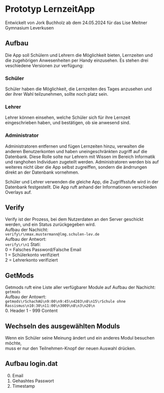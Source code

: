 # Prototyp LernzeitApp
Entwickelt von Jork Buchholz ab dem 24.05.2024 für das Lise Meitner Gymnasium Leverkusen
## Aufbau
Die App soll Schülern und Lehrern die Möglichkeit bieten, Lernzeiten und die zugehörigen Anwesenheiten per Handy einzusehen.
Es stehen drei veschiedene Versionen zur verfügung:
### Schüler
Schüler haben die Möglichkeit, die Lernzeiten des Tages anzusehen und der ihrer Wahl teilzunehmen, sollte noch platz sein.
### Lehrer
Lehrer können einsehen, welche Schüler sich für ihre Lernzeit eingeschrieben haben,
und bestätigen, ob sie anwesend sind.
### Administrator
Administratoren entfernen und fügen Lernzeiten hinzu, verwalten die anderen Benutzerkonten und haben uneingeschränkten zugriff auf die Datenbank.
Diese Rolle solte nur Lehrern mit Wissen im Bereich Informatik und ranghohen Individuen zugeteilt werden.
Administratoren werden bis auf weiteres nicht über die App selbst zugreiffen, sondern die ändrrungen direkt an der Datenbank vornehmen.

Schüler und Lehrer verwenden die gleiche App, die Zugriffsstufe wird in der Datenbank festgestellt. Die App ruft anhand der Informationen verschieden Overlays auf.

## Verify
Verify ist der Prozess, bei dem Nutzerdaten an den Server geschickt werden, und ein Status zurückgegeben wird.  
Aufbau der Nachicht:  
```verify\r\nmax.mustermann@lmg.schulen-lev.de```  
Aufbau der Antwort:  
```verify\r\n1```
Stati:  
0 = Falsches Password/Falsche Email  
1 = Schülerkonto verifiziert  
2 = Lehrerkonto  verifiziert   
## GetMods
Getmods ruft eine Liste aller verfügbarer Module auf
Aufbau der Nachicht:
```getmods```  
Aufbau der Antowrt:  
```getmods\rSchachAG\n9:00\n9:45\n4203\n8\n15\rSchule ohne Rassismus\n10:30\n11:00\n3009\n8\n3\n20\n```  
0.      Header
1 - 999 Content
## Wechseln des ausgewählten Moduls
Wenn ein Schüler seine Meinung ändert und ein anderes Modul besuchen möchte,  
muss er nur den Teilnehmen-Knopf der neuen Auswahl drücken.
## Aufbau login.dat
0. Email
1. Gehashtes Passwort
2. Timestamp
